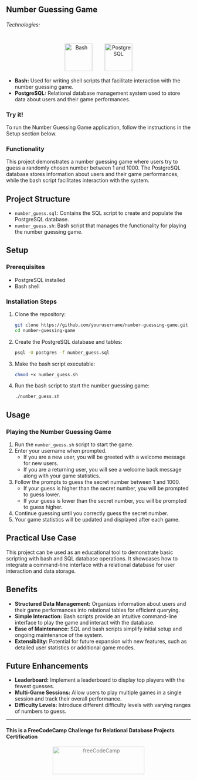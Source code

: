 ## Number Guessing Game

###### Technologies:
<p align="center">
<img src="https://img.icons8.com/color/75/000000/console.png" width="75" height="75" alt="Bash" style="margin: 10px 15px 0 15px;" />
<img src="https://raw.githubusercontent.com/danielcranney/readme-generator/main/public/icons/skills/postgresql-colored.svg" width="75" height="75" alt="PostgreSQL" style="margin: 10px 15px 0 15px;" />
</p>

- **Bash:** Used for writing shell scripts that facilitate interaction with the number guessing game.
- **PostgreSQL:** Relational database management system used to store data about users and their game performances.

### Try it!

To run the Number Guessing Game application, follow the instructions in the Setup section below.

### Functionality

This project demonstrates a number guessing game where users try to guess a randomly chosen number between 1 and 1000. The PostgreSQL database stores information about users and their game performances, while the bash script facilitates interaction with the system.

## Project Structure

- `number_guess.sql`: Contains the SQL script to create and populate the PostgreSQL database.
- `number_guess.sh`: Bash script that manages the functionality for playing the number guessing game.

## Setup

### Prerequisites

- PostgreSQL installed
- Bash shell

### Installation Steps

1. Clone the repository:
   ```bash
   git clone https://github.com/yourusername/number-guessing-game.git
   cd number-guessing-game
   ```

2. Create the PostgreSQL database and tables:
   ```bash
   psql -U postgres -f number_guess.sql
   ```

3. Make the bash script executable:
   ```bash
   chmod +x number_guess.sh
   ```

4. Run the bash script to start the number guessing game:
   ```bash
   ./number_guess.sh
   ```

## Usage

### Playing the Number Guessing Game

1. Run the `number_guess.sh` script to start the game.
2. Enter your username when prompted.
   - If you are a new user, you will be greeted with a welcome message for new users.
   - If you are a returning user, you will see a welcome back message along with your game statistics.
3. Follow the prompts to guess the secret number between 1 and 1000.
   - If your guess is higher than the secret number, you will be prompted to guess lower.
   - If your guess is lower than the secret number, you will be prompted to guess higher.
4. Continue guessing until you correctly guess the secret number.
5. Your game statistics will be updated and displayed after each game.

## Practical Use Case

This project can be used as an educational tool to demonstrate basic scripting with bash and SQL database operations. It showcases how to integrate a command-line interface with a relational database for user interaction and data storage.

## Benefits

- **Structured Data Management:** Organizes information about users and their game performances into relational tables for efficient querying.
- **Simple Interaction:** Bash scripts provide an intuitive command-line interface to play the game and interact with the database.
- **Ease of Maintenance:** SQL and bash scripts simplify initial setup and ongoing maintenance of the system.
- **Extensibility:** Potential for future expansion with new features, such as detailed user statistics or additional game modes.

## Future Enhancements

- **Leaderboard:** Implement a leaderboard to display top players with the fewest guesses.
- **Multi-Game Sessions:** Allow users to play multiple games in a single session and track their overall performance.
- **Difficulty Levels:** Introduce different difficulty levels with varying ranges of numbers to guess.

---
#### This is a FreeCodeCamp Challenge for Relational Database Projects Certification
<p align="center">
<img src="https://cdn.freecodecamp.org/platform/universal/fcc_primary.svg" width="250" height="75" alt="freeCodeCamp" style="margin: 0 15px; opacity: 0.6" />
</p>
